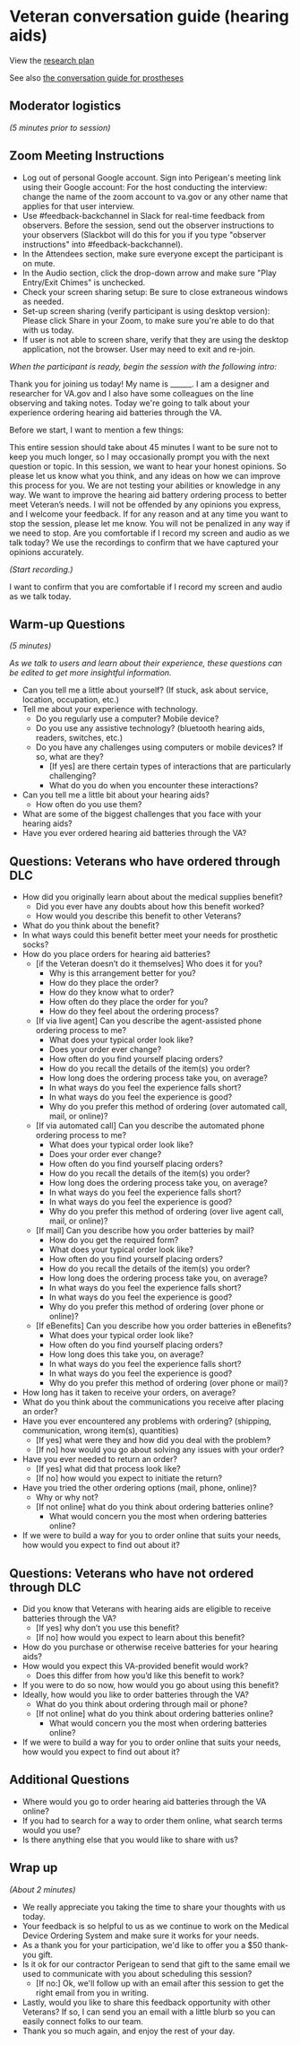 # Veteran conversation guide (hearing aids)

View the [research plan](https://github.com/department-of-veterans-affairs/va.gov-team/blob/master/products/medical-device-tool/research/discovery-nov19/research-plan.md)

See also [the conversation guide for prostheses](https://github.com/department-of-veterans-affairs/va.gov-team/blob/master/products/medical-device-tool/research/discovery-nov19/veteran-conversation-guide-prostheses.md)

## Moderator logistics

_(5 minutes prior to session)_

## Zoom Meeting Instructions

- Log out of personal Google account. Sign into Perigean's meeting link using their Google account: For the host conducting the interview: change the name of the zoom account to va.gov or any other name that applies for that user interview.
- Use #feedback-backchannel in Slack for real-time feedback from observers. Before the session, send out the observer instructions to your observers (Slackbot will do this for you if you type "observer instructions" into #feedback-backchannel).
- In the Attendees section, make sure everyone except the participant is on mute.
- In the Audio section, click the drop-down arrow and make sure "Play Entry/Exit Chimes" is unchecked.
- Check your screen sharing setup: Be sure to close extraneous windows as needed.
- Set-up screen sharing (verify participant is using desktop version): Please click Share in your Zoom, to make sure you're able to do that with us today.
- If user is not able to screen share, verify that they are using the desktop application, not the browser. User may need to exit and re-join.

_When the participant is ready, begin the session with the following intro:_

Thank you for joining us today! My name is ______. I am a designer and researcher for VA.gov and I also have some colleagues on the line observing and taking notes. Today we're going to talk about your experience ordering hearing aid batteries through the VA.

Before we start, I want to mention a few things:

This entire session should take about 45 minutes I want to be sure not to keep you much longer, so I may occasionally prompt you with the next question or topic.
In this session, we want to hear your honest opinions. So please let us know what you think, and any ideas on how we can improve this process for you. We are not testing your abilities or knowledge in any way. We want to improve the hearing aid battery ordering process to better meet Veteran’s needs. I will not be offended by any opinions you express, and I welcome your feedback.
If for any reason and at any time you want to stop the session, please let me know. You will not be penalized in any way if we need to stop.
Are you comfortable if I record my screen and audio as we talk today? We use the recordings to confirm that we have captured your opinions accurately.

_(Start recording.)_

I want to confirm that you are comfortable if I record my screen and audio as we talk today. 

## Warm-up Questions

_(5 minutes)_

_As we talk to users and learn about their experience, these questions can be edited to get more insightful information._

- Can you tell me a little about yourself? (If stuck, ask about service, location, occupation, etc.)
- Tell me about your experience with technology.
  - Do you regularly use a computer? Mobile device?
  - Do you use any assistive technology? (bluetooth hearing aids, readers, switches, etc.)
  - Do you have any challenges using computers or mobile devices? If so, what are they?
    - [If yes] are there certain types of interactions that are particularly challenging?
    - What do you do when you encounter these interactions?
- Can you tell me a little bit about your hearing aids?
  - How often do you use them?
- What are some of the biggest challenges that you face with your hearing aids?
- Have you ever ordered hearing aid batteries through the VA? 

## Questions: Veterans who have ordered through DLC
- How did you originally learn about about the medical supplies benefit? 
  - Did you ever have any doubts about how this benefit worked?
  - How would you describe this benefit to other Veterans?
- What do you think about the benefit? 
- In what ways could this benefit better meet your needs for prosthetic socks?
- How do you place orders for hearing aid batteries?
  - [if the Veteran doesn’t do it themselves] Who does it for you?
    - Why is this arrangement better for you?
    - How do they place the order?
    - How do they know what to order?
    - How often do they place the order for you?
    - How do they feel about the ordering process?
  - [If via live agent] Can you describe the agent-assisted phone ordering process to me?
    - What does your typical order look like?
    - Does your order ever change?
    - How often do you find yourself placing orders?
    - How do you recall the details of the item(s) you order?
    - How long does the ordering process take you, on average?
    - In what ways do you feel the experience falls short?
    - In what ways do you feel the experience is good?
    - Why do you prefer this method of ordering (over automated call, mail, or online)? 
  - [If via automated call] Can you describe the automated phone ordering process to me?
    - What does your typical order look like?
    - Does your order ever change?
    - How often do you find yourself placing orders?
    - How do you recall the details of the item(s) you order?
    - How long does the ordering process take you, on average?
    - In what ways do you feel the experience falls short?
    - In what ways do you feel the experience is good?
    - Why do you prefer this method of ordering (over live agent call, mail, or online)? 
  - [If mail] Can you describe how you order batteries by mail?
    - How do you get the required form?
    - What does your typical order look like?
    - How often do you find yourself placing orders?
    - How do you recall the details of the item(s) you order?
    - How long does the ordering process take you, on average?
    - In what ways do you feel the experience falls short?
    - In what ways do you feel the experience is good?
    - Why do you prefer this method of ordering (over phone or online)?
  - [If eBenefits] Can you describe how you order batteries in eBenefits?
    - What does your typical order look like?
    - How often do you find yourself placing orders?
    - How long does this take you, on average?
    - In what ways do you feel the experience falls short?
    - In what ways do you feel the experience is good?
    - Why do you prefer this method of ordering (over phone or mail)?
- How long has it taken to receive your orders, on average?
- What do you think about the communications you receive after placing an order?
- Have you ever encountered any problems with ordering? (shipping, communication, wrong item(s), quantities)
  - [If yes] what were they and how did you deal with the problem?
  - [If no] how would you go about solving any issues with your order?
- Have you ever needed to return an order?	
  - [If yes] what did that process look like?
  - [If no] how would you expect to initiate the return?
- Have you tried the other ordering options (mail, phone, online)? 
  - Why or why not?
  - [If not online] what do you think about ordering batteries online?
    - What would concern you the most when ordering batteries online?
- If we were to build a way for you to order online that suits your needs, how would you expect to find out about it?


## Questions: Veterans who have not ordered through DLC

- Did you know that Veterans with hearing aids are eligible to receive batteries through the VA?
  - [If yes] why don’t you use this benefit?
  - [If no] how would you expect to learn about this benefit?
- How do you purchase or otherwise receive batteries for your hearing aids? 
- How would you expect this VA-provided benefit would work?
  - Does this differ from how you’d like this benefit to work?
- If you were to do so now, how would you go about using this benefit?
- Ideally, how would you like to order batteries through the VA?
  - What do you think about ordering through mail or phone?
  - [If not online] what do you think about ordering batteries online?
    - What would concern you the most when ordering batteries online?
- If we were to build a way for you to order online that suits your needs, how would you expect to find out about it?

## Additional Questions
- Where would you go to order hearing aid batteries through the VA online?
- If you had to search for a way to order them online, what search terms would you use?
- Is there anything else that you would like to share with us?

## Wrap up

_(About 2 minutes)_

- We really appreciate you taking the time to share your thoughts with us today.
- Your feedback is so helpful to us as we continue to work on the Medical Device Ordering System and make sure it works for your needs.
- As a thank you for your participation, we'd like to offer you a $50 thank-you gift.
- Is it ok for our contractor Perigean to send that gift to the same email we used to communicate with you about scheduling this session?
  - [If no:] Ok, we'll follow up with an email after this session to get the right email from you in writing.
- Lastly, would you like to share this feedback opportunity with other Veterans? If so, I can send you an email with a little blurb so you can easily connect folks to our team.
- Thank you so much again, and enjoy the rest of your day.

